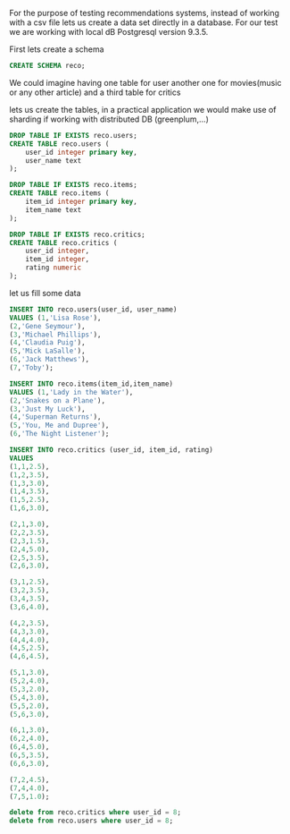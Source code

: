 For the purpose of testing recommendations systems, instead of working with a csv file lets us create a data set directly in a database. For our test we are working with local dB Postgresql version 9.3.5.

First lets create a schema
```sql
CREATE SCHEMA reco;
```

We could imagine having one table for user another one for movies(music or any other article) and a third table for critics

lets us create the tables, in a practical application we would make use of sharding if working with distributed DB (greenplum,...)
```sql
DROP TABLE IF EXISTS reco.users;
CREATE TABLE reco.users (
    user_id integer primary key,
    user_name text
);

DROP TABLE IF EXISTS reco.items;
CREATE TABLE reco.items (
    item_id integer primary key,
    item_name text
);

DROP TABLE IF EXISTS reco.critics;
CREATE TABLE reco.critics (
    user_id integer,
    item_id integer,
    rating numeric
); 
```

let us fill some data 
```sql
INSERT INTO reco.users(user_id, user_name)
VALUES (1,'Lisa Rose'),
(2,'Gene Seymour'),
(3,'Michael Phillips'),
(4,'Claudia Puig'),
(5,'Mick LaSalle'),
(6,'Jack Matthews'),
(7,'Toby');

INSERT INTO reco.items(item_id,item_name)
VALUES (1,'Lady in the Water'),
(2,'Snakes on a Plane'),
(3,'Just My Luck'),
(4,'Superman Returns'),
(5,'You, Me and Dupree'),
(6,'The Night Listener');

INSERT INTO reco.critics (user_id, item_id, rating)
VALUES 
(1,1,2.5),
(1,2,3.5),
(1,3,3.0),
(1,4,3.5),
(1,5,2.5),
(1,6,3.0),

(2,1,3.0),
(2,2,3.5),
(2,3,1.5),
(2,4,5.0),
(2,5,3.5),
(2,6,3.0),

(3,1,2.5),
(3,2,3.5),
(3,4,3.5),
(3,6,4.0),

(4,2,3.5),
(4,3,3.0),
(4,4,4.0),
(4,5,2.5),
(4,6,4.5),

(5,1,3.0),
(5,2,4.0),
(5,3,2.0),
(5,4,3.0),
(5,5,2.0),
(5,6,3.0),

(6,1,3.0),
(6,2,4.0),
(6,4,5.0),
(6,5,3.5),
(6,6,3.0),

(7,2,4.5),
(7,4,4.0),
(7,5,1.0);
```

```sql
delete from reco.critics where user_id = 8;
delete from reco.users where user_id = 8;
```
